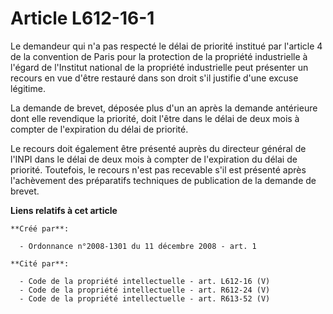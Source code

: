# Article L612-16-1

Le demandeur qui n'a pas respecté le délai de priorité institué par l'article 4 de la convention de Paris pour la protection
de la propriété industrielle à l'égard de l'Institut national de la propriété industrielle peut présenter un recours en vue
d'être restauré dans son droit s'il justifie d'une excuse légitime. 

La demande de brevet, déposée plus d'un an après la demande antérieure dont elle revendique la priorité, doit l'être dans le
délai de deux mois à compter de l'expiration du délai de priorité. 

Le recours doit également être présenté auprès du directeur général de l'INPI dans le délai de deux mois à compter de
l'expiration du délai de priorité. Toutefois, le recours n'est pas recevable s'il est présenté après l'achèvement des
préparatifs techniques de publication de la demande de brevet.

**Liens relatifs à cet article**

	**Créé par**:

	  - Ordonnance n°2008-1301 du 11 décembre 2008 - art. 1

	**Cité par**:

	  - Code de la propriété intellectuelle - art. L612-16 (V)
	  - Code de la propriété intellectuelle - art. R612-24 (V)
	  - Code de la propriété intellectuelle - art. R613-52 (V)
